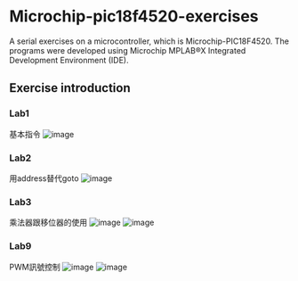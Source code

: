 # Microchip-pic18f4520-exercises
A serial exercises on a microcontroller, which is Microchip-PIC18F4520. The programs were developed using Microchip MPLAB®X Integrated Development Environment (IDE).
## Exercise introduction
### Lab1
基本指令
![image](https://user-images.githubusercontent.com/69243911/144757352-0fde7f77-8476-47d3-b1fc-097732bef85e.png)

### Lab2
用address替代goto
![image](https://user-images.githubusercontent.com/69243911/144757386-55cc1050-9557-4fe3-824e-48c329b4ce9e.png)

### Lab3
乘法器跟移位器的使用
![image](https://user-images.githubusercontent.com/69243911/144757433-f0a04b49-2988-4564-b372-59f6fe1c015a.png)
![image](https://user-images.githubusercontent.com/69243911/144757440-2d292656-9b2a-4ae6-8a94-62c7973cac47.png)

### Lab9
PWM訊號控制
![image](https://user-images.githubusercontent.com/69243911/144757459-1173eed1-f5e3-4190-aa40-b396b253a99f.png)
![image](https://user-images.githubusercontent.com/69243911/144757464-168c5404-bdc7-46f5-8bba-0624ff0a3452.png)
